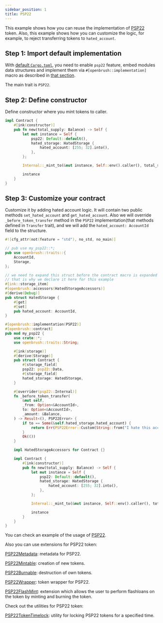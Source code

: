 ```yaml
---
sidebar_position: 1
title: PSP22
---
```


This example shows how you can reuse the implementation of [PSP22](https://github.com/Brushfam/openbrush-contracts/tree/main/contracts/src/token/psp22) token. Also, this example shows how you can customize the logic, for example, to reject transferring tokens to `hated_account`.

## Step 1: Import default implementation

With [default `Cargo.toml`](../overview.md/#the-default-toml-of-your-project-with-openbrush),
you need to enable `psp22` feature, embed modules data structures and implement them via `#[openbrush::implementation]` macro
as described in [that section](../overview.md/#reuse-implementation-of-traits-from-openbrush).

The main trait is `PSP22`.

## Step 2: Define constructor

Define constructor where you mint tokens to caller.

```rust
impl Contract {
    #[ink(constructor)]
    pub fn new(total_supply: Balance) -> Self {
        let mut instance = Self {
            psp22: Default::default(),
            hated_storage: HatedStorage {
                hated_account: [255; 32].into(),
            },
        };

        Internal::_mint_to(&mut instance, Self::env().caller(), total_supply).expect("Should mint");

        instance
    }
}
```

## Step 3: Customize your contract

Customize it by adding hated account logic. It will contain two public methods `set_hated_account` and `get_hated_account`. 
Also we will override `_before_token_transfer` method in the `PSP22` implementation(that methods defined in `Transfer` trait), 
and we will add the `hated_account: AccountId` field to the structure.

```rust
#![cfg_attr(not(feature = "std"), no_std, no_main)]

// pub use my_psp22::*;
pub use openbrush::traits::{
    AccountId,
    Storage,
};

// we need to expand this struct before the contract macro is expanded
// that is why we declare it here for this example
#[ink::storage_item]
#[openbrush::accessors(HatedStorageAccessors)]
#[derive(Debug)]
pub struct HatedStorage {
    #[get]
    #[set]
    pub hated_account: AccountId,
}

#[openbrush::implementation(PSP22)]
#[openbrush::contract]
pub mod my_psp22 {
    use crate::*;
    use openbrush::traits::String;

    #[ink(storage)]
    #[derive(Storage)]
    pub struct Contract {
        #[storage_field]
        psp22: psp22::Data,
        #[storage_field]
        hated_storage: HatedStorage,
    }

    #[overrider(psp22::Internal)]
    fn _before_token_transfer(
        &mut self,
        _from: Option<&AccountId>,
        to: Option<&AccountId>,
        _amount: &Balance,
    ) -> Result<(), PSP22Error> {
        if to == Some(&self.hated_storage.hated_account) {
            return Err(PSP22Error::Custom(String::from("I hate this account!")))
        }
        Ok(())
    }

    impl HatedStorageAccessors for Contract {}

    impl Contract {
        #[ink(constructor)]
        pub fn new(total_supply: Balance) -> Self {
            let mut instance = Self {
                psp22: Default::default(),
                hated_storage: HatedStorage {
                    hated_account: [255; 32].into(),
                },
            };

            Internal::_mint_to(&mut instance, Self::env().caller(), total_supply).expect("Should mint");

            instance
        }
    }
}

```

You can check an example of the usage of [PSP22](https://github.com/Brushfam/openbrush-contracts/tree/main/examples/psp22).

Also you can use extensions for PSP22 token:

[PSP22Metadata](Extensions/metadata.md): metadata for PSP22.

[PSP22Mintable](Extensions/mintable.md): creation of new tokens.

[PSP22Burnable](Extensions/burnable.md): destruction of own tokens.

[PSP22Wrapper](Extensions/wrapper.md): token wrapper for PSP22.

[PSP22FlashMint](Extensions/flashmint.md): extension which allows the user to perform flashloans on the token by minting and burning the token.

Check out the utilities for PSP22 token:

[PSP22TokenTimelock](Utils/token-timelock.md): utility for locking PSP22 tokens for a specified time.
